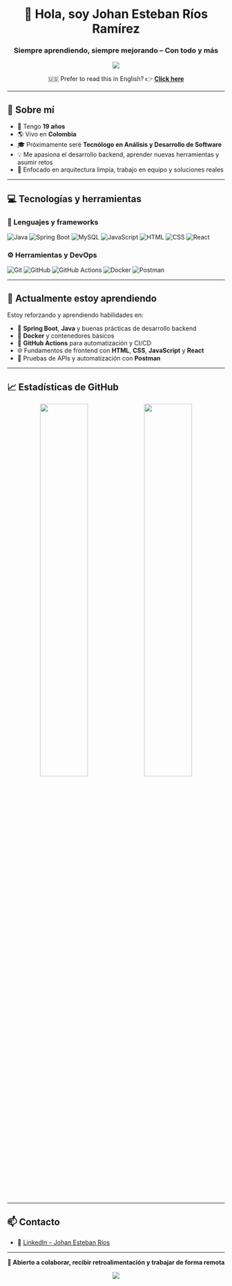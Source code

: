<h1 align="center">👋 Hola, soy Johan Esteban Ríos Ramírez</h1>
<h3 align="center">Siempre aprendiendo, siempre mejorando – Con todo y más</h3>

<!-- Animación de presentación (corregido "Java") -->
<p align="center">
  <img src="https://readme-typing-svg.herokuapp.com?font=Poppins&color=0A9EF1&size=22&center=true&vCenter=true&width=1000&lines=Desarrollador+Backend+con+Java+y+Spring+Boot;Apasionado+por+la+tecnología+y+los+retos;Disponible+para+trabajo+remoto" />
</p>

<p align="center">
  🇺🇸 Prefer to read this in English? 👉 <a href="./README.md"><strong>Click here</strong></a>
</p>

---

## 👤 Sobre mí

- 🎂 Tengo **19 años**  
- 🌎 Vivo en **Colombia**  
- 🎓 Próximamente seré **Tecnólogo en Análisis y Desarrollo de Software**  
- 💡 Me apasiona el desarrollo backend, aprender nuevas herramientas y asumir retos  
- 🔎 Enfocado en arquitectura limpia, trabajo en equipo y soluciones reales

---

## 💻 Tecnologías y herramientas

### 🧩 Lenguajes y frameworks
![Java](https://img.shields.io/badge/Java-ED8B00?style=for-the-badge&logo=java&logoColor=white)
![Spring Boot](https://img.shields.io/badge/Spring_Boot-6DB33F?style=for-the-badge&logo=spring-boot&logoColor=white)
![MySQL](https://img.shields.io/badge/MySQL-00758F?style=for-the-badge&logo=mysql&logoColor=white)
![JavaScript](https://img.shields.io/badge/JavaScript-F7DF1E?style=for-the-badge&logo=javascript&logoColor=black)
![HTML](https://img.shields.io/badge/HTML5-E34F26?style=for-the-badge&logo=html5&logoColor=white)
![CSS](https://img.shields.io/badge/CSS3-264DE4?style=for-the-badge&logo=css3&logoColor=white)
![React](https://img.shields.io/badge/React-20232A?style=for-the-badge&logo=react&logoColor=61DAFB)

### ⚙️ Herramientas y DevOps
![Git](https://img.shields.io/badge/Git-F05032?style=for-the-badge&logo=git&logoColor=white)
![GitHub](https://img.shields.io/badge/GitHub-181717?style=for-the-badge&logo=github&logoColor=white)
![GitHub Actions](https://img.shields.io/badge/GitHub%20Actions-2088FF?style=for-the-badge&logo=githubactions&logoColor=white)
![Docker](https://img.shields.io/badge/Docker-2496ED?style=for-the-badge&logo=docker&logoColor=white)
![Postman](https://img.shields.io/badge/Postman-FF6C37?style=for-the-badge&logo=postman&logoColor=white)

---

## 🌱 Actualmente estoy aprendiendo

Estoy reforzando y aprendiendo habilidades en:

- 🔧 **Spring Boot**, **Java** y buenas prácticas de desarrollo backend  
- 🐳 **Docker** y contenedores básicos  
- 🔁 **GitHub Actions** para automatización y CI/CD  
- 🌐 Fundamentos de frontend con **HTML**, **CSS**, **JavaScript** y **React**  
- 🔎 Pruebas de APIs y automatización con **Postman**

---

## 📈 Estadísticas de GitHub

<p align="center">
  <img src="https://github-readme-stats.vercel.app/api/top-langs/?username=cxjohancx&layout=compact&theme=tokyonight&border_radius=10&hide_border=false" width="47%" />
  <img src="https://github-profile-summary-cards.vercel.app/api/cards/profile-details?username=cxjohancx&theme=tokyonight" width="47%" />
</p>

---

## 📫 Contacto

- 💼 [LinkedIn – Johan Esteban Ríos](https://www.linkedin.com/in/johan-esteban-rios-ramirez-b96ab2262/)

---

<p align="center">
  <strong>💬 Abierto a colaborar, recibir retroalimentación y trabajar de forma remota</strong>
</p>

<!-- Footer animado -->
<p align="center">
  <img src="https://capsule-render.vercel.app/api?type=waving&color=0A9EF1&height=100&section=footer"/>
</p>
